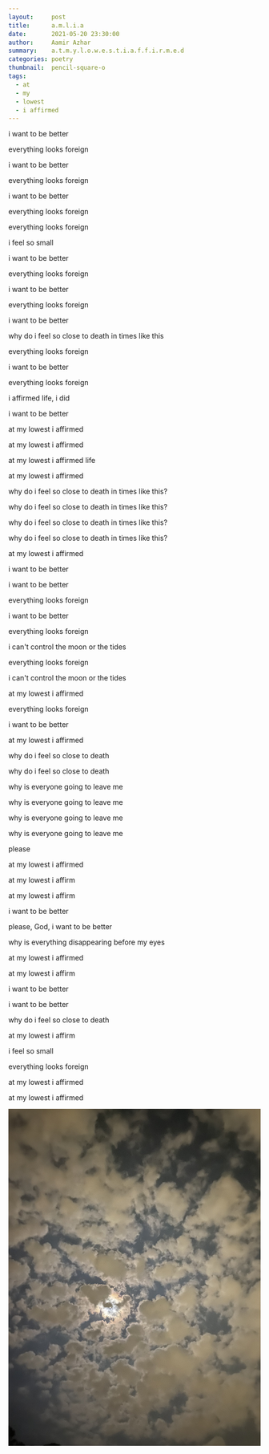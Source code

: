 ```yaml
---
layout:     post
title:      a.m.l.i.a
date:       2021-05-20 23:30:00
author:     Aamir Azhar
summary:    a.t.m.y.l.o.w.e.s.t.i.a.f.f.i.r.m.e.d
categories: poetry
thumbnail:  pencil-square-o
tags:
  - at
  - my
  - lowest
  - i affirmed
---
```

i want to be better

everything looks foreign

i want to be better

everything looks foreign

i want to be better

everything looks foreign

everything looks foreign

i feel so small

i want to be better

everything looks foreign

i want to be better

everything looks foreign

i want to be better

why do i feel so close to death in times like this

everything looks foreign

i want to be better

everything looks foreign

i affirmed life, i did

i want to be better

at my lowest i affirmed

at my lowest i affirmed

at my lowest i affirmed life

at my lowest i affirmed

why do i feel so close to death in times like this?

why do i feel so close to death in times like this?

why do i feel so close to death in times like this?

why do i feel so close to death in times like this?

at my lowest i affirmed

i want to be better

i want to be better

everything looks foreign

i want to be better

everything looks foreign

i can't control the moon or the tides

everything looks foreign

i can't control the moon or the tides

at my lowest i affirmed

everything looks foreign

i want to be better

at my lowest i affirmed

why do i feel so close to death

why do i feel so close to death

why is everyone going to leave me

why is everyone going to leave me

why is everyone going to leave me

why is everyone going to leave me

please

at my lowest i affirmed

at my lowest i affirm

at my lowest i affirm

i want to be better

please, God, i want to be better

why is everything disappearing before my eyes

at my lowest i affirmed

at my lowest i affirm

i want to be better

i want to be better

why do i feel so close to death

at my lowest i affirm

i feel so small

everything looks foreign

at my lowest i affirmed

at my lowest i affirmed

![AMLIA](/resources/images/05-20-2021/amlia.jpeg)
